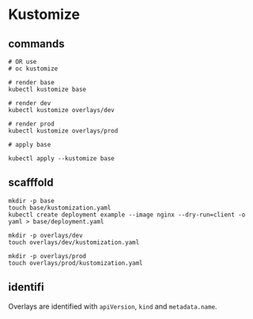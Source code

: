 # Kustomize

## commands



```shell
# OR use
# oc kustomize

# render base
kubectl kustomize base

# render dev
kubectl kustomize overlays/dev

# render prod
kubectl kustomize overlays/prod

# apply base

kubectl apply --kustomize base
```


## scafffold

```shell
mkdir -p base
touch base/kustomization.yaml
kubectl create deployment example --image nginx --dry-run=client -o yaml > base/deployment.yaml

mkdir -p overlays/dev
touch overlays/dev/kustomization.yaml

mkdir -p overlays/prod
touch overlays/prod/kustomization.yaml
```


## identifi

Overlays are identified with `apiVersion`, `kind` and `metadata.name`. 
